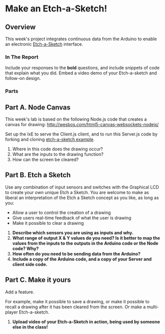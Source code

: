 # Make an Etch-a-Sketch! 
 
## Overview
This week's project integrates continuous data from the Arduino to enable an electronic [Etch-a-Sketch](https://www.youtube.com/watch?v=fLtzUdLywuo) interface.
 
### In The Report
Include your responses to the **bold** questions, and include snippets of code that explain what you did. Embed a video demo of your Etch-a-sketch and follow-on design.
 
### Parts

 
## Part A. Node Canvas
This week's lab is based on the following Node.js code that creates a canvas for drawing: http://wesbos.com/html5-canvas-websockets-nodejs/
 
Set up the IxE to serve the Client.js  client, and to run this Server.js code by forking and cloning [etch-a-sketch example](https://github.com/FAR-Lab/etch-a-sketch).

1. Where in this code does the drawing occur?
1. What are the inputs to the drawing function?
1. How can the screen be cleared?

## Part B. Etch a Sketch
Use any combination of input sensors and switches with the Graphical LCD  to create your own unique Etch a Sketch. You are welcome to make as liberal an interpretation of the Etch a Sketch concept as you like, as long as you:
 
- Allow a user to control the creation of a drawing
- Give users real-time feedback of what the user is drawing
- Make it possible to clear a drawing

1. **Describe which sensors you are using as inputs and why.**
1. **What range of output X & Y values do you need? Is it better to map the values from the inputs to the outputs in the Arduino code or the Node code? Why?**
1. **How often do you need to be sending data from the Arduino?**
1. **Include a copy of the Arduino code, and a copy of your Server and client side code.**

## Part C. Make it yours
Add a feature. 

For example, make it possible to save a drawing, or make it possible to recall a drawing after it has been cleared from the screen. Or make a multi-player Etch-a-sketch.

1. **Upload video of your Etch-a-Sketch in action, being used by someone else in the class!**